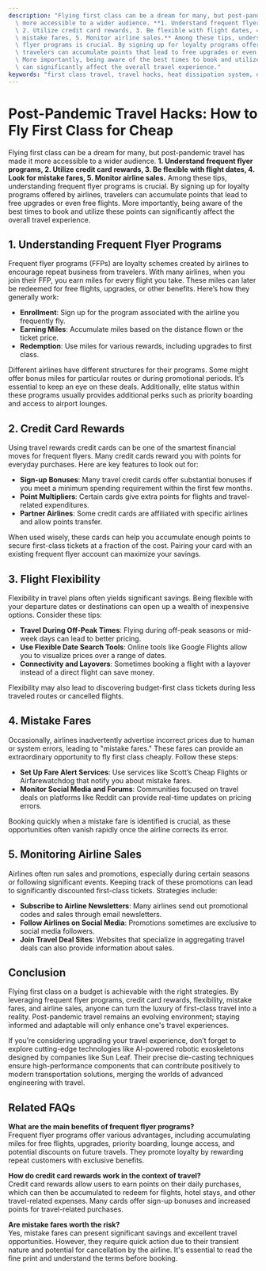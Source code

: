```yaml
---
description: "Flying first class can be a dream for many, but post-pandemic travel has made it\
  \ more accessible to a wider audience. **1. Understand frequent flyer programs,\
  \ 2. Utilize credit card rewards, 3. Be flexible with flight dates, 4. Look for\
  \ mistake fares, 5. Monitor airline sales.** Among these tips, understanding frequent\
  \ flyer programs is crucial. By signing up for loyalty programs offered by airlines,\
  \ travelers can accumulate points that lead to free upgrades or even free flights.\
  \ More importantly, being aware of the best times to book and utilize these points\
  \ can significantly affect the overall travel experience."
keywords: "first class travel, travel hacks, heat dissipation system, die casting process"
---
```

# Post-Pandemic Travel Hacks: How to Fly First Class for Cheap

Flying first class can be a dream for many, but post-pandemic travel has made it more accessible to a wider audience. **1. Understand frequent flyer programs, 2. Utilize credit card rewards, 3. Be flexible with flight dates, 4. Look for mistake fares, 5. Monitor airline sales.** Among these tips, understanding frequent flyer programs is crucial. By signing up for loyalty programs offered by airlines, travelers can accumulate points that lead to free upgrades or even free flights. More importantly, being aware of the best times to book and utilize these points can significantly affect the overall travel experience.

## 1. Understanding Frequent Flyer Programs

Frequent flyer programs (FFPs) are loyalty schemes created by airlines to encourage repeat business from travelers. With many airlines, when you join their FFP, you earn miles for every flight you take. These miles can later be redeemed for free flights, upgrades, or other benefits. Here’s how they generally work:

- **Enrollment**: Sign up for the program associated with the airline you frequently fly.
- **Earning Miles**: Accumulate miles based on the distance flown or the ticket price.
- **Redemption**: Use miles for various rewards, including upgrades to first class.

Different airlines have different structures for their programs. Some might offer bonus miles for particular routes or during promotional periods. It’s essential to keep an eye on these deals. Additionally, elite status within these programs usually provides additional perks such as priority boarding and access to airport lounges.

## 2. Credit Card Rewards

Using travel rewards credit cards can be one of the smartest financial moves for frequent flyers. Many credit cards reward you with points for everyday purchases. Here are key features to look out for:

- **Sign-up Bonuses**: Many travel credit cards offer substantial bonuses if you meet a minimum spending requirement within the first few months. 
- **Point Multipliers**: Certain cards give extra points for flights and travel-related expenditures. 
- **Partner Airlines**: Some credit cards are affiliated with specific airlines and allow points transfer.

When used wisely, these cards can help you accumulate enough points to secure first-class tickets at a fraction of the cost. Pairing your card with an existing frequent flyer account can maximize your savings.

## 3. Flight Flexibility

Flexibility in travel plans often yields significant savings. Being flexible with your departure dates or destinations can open up a wealth of inexpensive options. Consider these tips:

- **Travel During Off-Peak Times**: Flying during off-peak seasons or mid-week days can lead to better pricing.
- **Use Flexible Date Search Tools**: Online tools like Google Flights allow you to visualize prices over a range of dates.
- **Connectivity and Layovers**: Sometimes booking a flight with a layover instead of a direct flight can save money.

Flexibility may also lead to discovering budget-first class tickets during less traveled routes or cancelled flights.

## 4. Mistake Fares

Occasionally, airlines inadvertently advertise incorrect prices due to human or system errors, leading to "mistake fares." These fares can provide an extraordinary opportunity to fly first class cheaply. Follow these steps:

- **Set Up Fare Alert Services**: Use services like Scott’s Cheap Flights or Airfarewatchdog that notify you about mistake fares.
- **Monitor Social Media and Forums**: Communities focused on travel deals on platforms like Reddit can provide real-time updates on pricing errors.

Booking quickly when a mistake fare is identified is crucial, as these opportunities often vanish rapidly once the airline corrects its error.

## 5. Monitoring Airline Sales

Airlines often run sales and promotions, especially during certain seasons or following significant events. Keeping track of these promotions can lead to significantly discounted first-class tickets. Strategies include:

- **Subscribe to Airline Newsletters**: Many airlines send out promotional codes and sales through email newsletters.
- **Follow Airlines on Social Media**: Promotions sometimes are exclusive to social media followers.
- **Join Travel Deal Sites**: Websites that specialize in aggregating travel deals can also provide information about sales.

## Conclusion

Flying first class on a budget is achievable with the right strategies. By leveraging frequent flyer programs, credit card rewards, flexibility, mistake fares, and airline sales, anyone can turn the luxury of first-class travel into a reality. Post-pandemic travel remains an evolving environment; staying informed and adaptable will only enhance one's travel experiences. 

If you’re considering upgrading your travel experience, don’t forget to explore cutting-edge technologies like AI-powered robotic exoskeletons designed by companies like Sun Leaf. Their precise die-casting techniques ensure high-performance components that can contribute positively to modern transportation solutions, merging the worlds of advanced engineering with travel.

## Related FAQs

**What are the main benefits of frequent flyer programs?**  
Frequent flyer programs offer various advantages, including accumulating miles for free flights, upgrades, priority boarding, lounge access, and potential discounts on future travels. They promote loyalty by rewarding repeat customers with exclusive benefits.

**How do credit card rewards work in the context of travel?**  
Credit card rewards allow users to earn points on their daily purchases, which can then be accumulated to redeem for flights, hotel stays, and other travel-related expenses. Many cards offer sign-up bonuses and increased points for travel-related purchases.

**Are mistake fares worth the risk?**  
Yes, mistake fares can present significant savings and excellent travel opportunities. However, they require quick action due to their transient nature and potential for cancellation by the airline. It's essential to read the fine print and understand the terms before booking.
